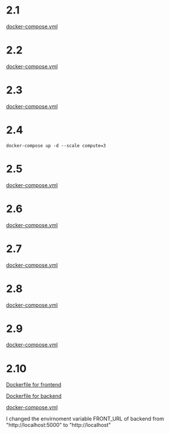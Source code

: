 
# 2.1
[docker-compose.yml](https://github.com/yumoL/docker_exercises/blob/master/part2/2.1/docker-compose.yml)

# 2.2
[docker-compose.yml](https://github.com/yumoL/docker_exercises/blob/master/part2/2.2/docker-compose.yml)

# 2.3
[docker-compose.yml](https://github.com/yumoL/docker_exercises/blob/master/part2/2.3/docker-compose.yml)

# 2.4
```
docker-compose up -d --scale compute=3
```
# 2.5
[docker-compose.yml](https://github.com/yumoL/docker_exercises/blob/master/part2/2.5/docker-compose.yml)

# 2.6
[docker-compose.yml](https://github.com/yumoL/docker_exercises/blob/master/part2/2.6/docker-compose.yml)

# 2.7
[docker-compose.yml](https://github.com/yumoL/docker_exercises/blob/master/part2/2.7/docker-compose.yml)

# 2.8
[docker-compose.yml](https://github.com/yumoL/docker_exercises/blob/master/part2/2.8/docker-compose.yml)

# 2.9
[docker-compose.yml](https://github.com/yumoL/docker_exercises/blob/master/part2/2.9/docker-compose.yml)

# 2.10
[Dockerfile for frontend](https://github.com/yumoL/docker_exercises/tree/master/part1/1.12/frontend/Dockerfile)

[Dockerfile for backend](https://github.com/yumoL/docker_exercises/blob/master/part1/1.12/backend/Dockerfile)

[docker-compose.yml](https://github.com/yumoL/docker_exercises/blob/master/part2/2.10/docker-compose.yml)

I changed the envirnoment variable FRONT_URL of backend from "http://localhost:5000" to "http://localhost"
